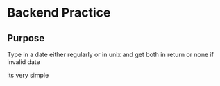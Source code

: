 Backend Practice
================

Purpose
------------

Type in a date either regularly or in unix and get both
in return or none if invalid date

its very simple